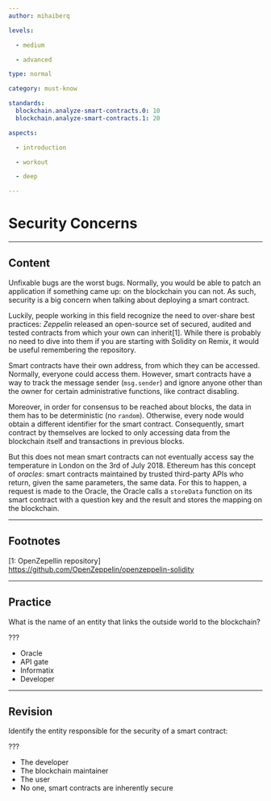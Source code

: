 ```yaml
---
author: mihaiberq

levels:

  - medium

  - advanced

type: normal

category: must-know

standards:
  blockchain.analyze-smart-contracts.0: 10
  blockchain.analyze-smart-contracts.1: 20

aspects:

  - introduction

  - workout

  - deep

---
```

# Security Concerns

---
## Content

Unfixable bugs are the worst bugs. Normally, you would be able to patch an application if something came up: on the blockchain you can not. As such, security is a big concern when talking about deploying a smart contract.

Luckily, people working in this field recognize the need to over-share best practices: *Zeppelin* released an open-source set of secured, audited and tested contracts from which your own can inherit[1]. While there is probably no need to dive into them if you are starting with Solidity on Remix, it would be useful remembering the repository.

Smart contracts have their own address, from which they can be accessed. Normally, everyone could access them. However, smart contracts have a way to track the message sender (`msg.sender`) and ignore anyone other than the owner for certain administrative functions, like contract disabling.

Moreover, in order for consensus to be reached about blocks, the data in them has to be deterministic (no `random`). Otherwise, every node would obtain a different identifier for the smart contract. Consequently, smart contract by themselves are locked to only accessing data from the blockchain itself and transactions in previous blocks. 

But this does not mean smart contracts can not eventually access say the temperature in London on the 3rd of July 2018. Ethereum has this concept of *oracles*: smart contracts maintained by trusted third-party APIs who return, given the same parameters, the same data. For this to happen, a request is made to the Oracle, the Oracle calls a `storeData` function on its smart contract with a question key and the result and stores the mapping on the blockchain.

---
## Footnotes
[1: OpenZepellin repository]
https://github.com/OpenZeppelin/openzeppelin-solidity

---
## Practice

What is the name of an entity that links the outside world to the blockchain?

???

* Oracle
* API gate
* Informatix
* Developer

---
## Revision

Identify the entity responsible for the security of a smart contract:

???

* The developer
* The blockchain maintainer
* The user
* No one, smart contracts are inherently secure


